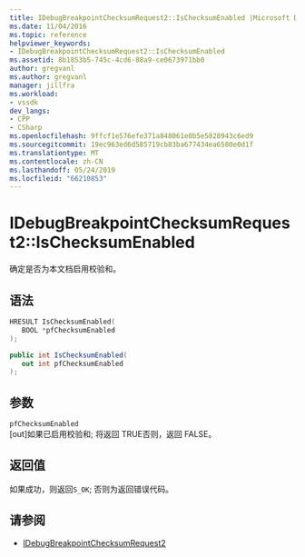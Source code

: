 ```yaml
---
title: IDebugBreakpointChecksumRequest2::IsChecksumEnabled |Microsoft Docs
ms.date: 11/04/2016
ms.topic: reference
helpviewer_keywords:
- IDebugBreakpointChecksumRequest2::IsChecksumEnabled
ms.assetid: 8b1853b5-745c-4cd6-88a9-ce0673971bb0
author: gregvanl
ms.author: gregvanl
manager: jillfra
ms.workload:
- vssdk
dev_langs:
- CPP
- CSharp
ms.openlocfilehash: 9ffcf1e576efe371a848061e0b5e5828943c6ed9
ms.sourcegitcommit: 19ec963ed6d585719cb83ba677434ea6580e0d1f
ms.translationtype: MT
ms.contentlocale: zh-CN
ms.lasthandoff: 05/24/2019
ms.locfileid: "66210853"
---
```

# <a name="idebugbreakpointchecksumrequest2ischecksumenabled"></a>IDebugBreakpointChecksumRequest2::IsChecksumEnabled
确定是否为本文档启用校验和。

## <a name="syntax"></a>语法

```cpp
HRESULT IsChecksumEnabled(
   BOOL *pfChecksumEnabled
);
```

```csharp
public int IsChecksumEnabled(
   out int pfChecksumEnabled
);
```

## <a name="parameters"></a>参数
`pfChecksumEnabled`\
[out]如果已启用校验和; 将返回 TRUE否则，返回 FALSE。

## <a name="return-value"></a>返回值
 如果成功，则返回`S_OK`; 否则为返回错误代码。

## <a name="see-also"></a>请参阅
- [IDebugBreakpointChecksumRequest2](../../../extensibility/debugger/reference/idebugbreakpointchecksumrequest2.md)